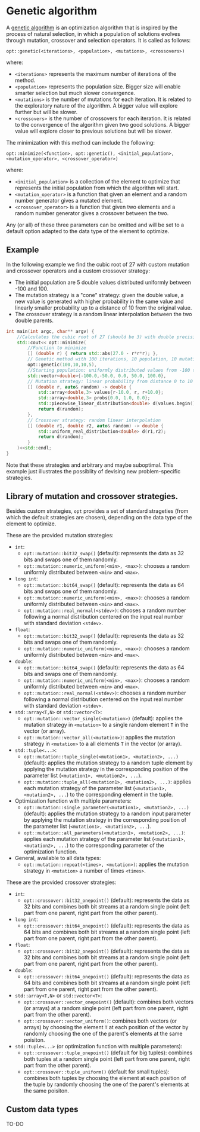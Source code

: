 # Genetic algorithm

A [genetic algorithm](https://en.wikipedia.org/wiki/Genetic_algorithm) is an optimization algorithm that is inspired by the process of natural selection, in which a population of solutions evolves through mutation, crossover and selection operators. It is called as follows:
```
opt::genetic(<iterations>, <population>, <mutations>, <crossovers>)
```
where:
* `<iterations>` represents the maximum number of iterations of the method.
* `<population>` represents the population size. Bigger size will enable smarter selection but much slower convergence.
* `<mutations>` is the number of mutations for each iteration. It is related to the exploratory nature of the algorithm. A bigger value will explore further but will be slower.
* `<crossovers>` is the number of crossovers for each iteration. It is related to the convergence of the algorithm given two good solutions. A bigger value will explore closer to previous solutions but will be slower.

The minimization with this method can include the following: 
```
opt::minimize(<function>, opt::genetic(), <initial_population>, <mutation_operator>, <crossover_operator>)
```
where:
* `<initial_population>` is a collection of the element to optimize that represents the initial population from which the algorithm will start.
* `<mutation_operator>` is a function that given an element and a random number generator gives a mutated element.
* `<crossover_operator>` is a function that given two elements and a random number generator gives a crossover between the two.

Any (or all) of these three parameters can be omitted and will be set to a default option adapted to the data type of the element to optimize. 

## Example

In the following example we find the cubic root of 27 with custom mutation and crossover operators and a custom crossover strategy:
* The initial population are 5 double values distributed uniformly between -100 and 100.
* The mutation strategy is a "cone" strategy: given the double value, a new value is generated with higher probability in the same value and linearly smaller probability up to a distance of 10 from the original value.
* The crossover strategy is a random linear interpolation between the two double parents.

```cpp
int main(int argc, char** argv) { 
	//Calculates the cubic root of 27 (should be 3) with double precision and specific strategies
	std::cout<< opt::minimize(
		//Function to minimize
		[] (double r) { return std::abs(27.0 - r*r*r); }, 
		// Genetic method with 100 iterations, 10 population, 10 mutations and 5 crossovers per iteration
		opt::genetic(100,10,10,5),
		//Starting population: uniformly distributed values from -100 to 100
		std::vector<double>{-100.0,-50.0, 0.0, 50.0, 100.0}, 
		// Mutation strategy: linear probability from distance 0 to 10
		[] (double r, auto& random) -> double {	
			std::array<double,3> values{r-10.0, r, r+10.0};
			std::array<double,3> probs{0.0, 1.0, 0.0};
			std::piecewise_linear_distribution<double> d(values.begin(), values.end(), probs.begin());
			return d(random);		
		},
		// Crossover strategy: random linear interpolation
		[] (double r1, double r2, auto& random) -> double {
			std::uniform_real_distribution<double> d(r1,r2);
			return d(random);
		}
	)<<std::endl;
}
```

Note that these strategies and arbitrary and maybe suboptimal. This example just illustrates the possiblity of devising new problem-specific strategies. 

## Library of mutation and crossover strategies.

Besides custom strategies, `opt` provides a set of standard strageties (from which the default strategies are chosen), depending on the data type of the element to optimize.

These are the provided mutation strategies:
* `int`:
   * `opt::mutation::bit32_swap()` (default): represents the data as 32 bits and swaps one of them randomly.
   * `opt::mutation::numeric_uniform(<min>, <max>)`: chooses a random uniformly distributed between `<min>` and `<max>`. 
* `long int`:
   * `opt::mutation::bit64_swap()` (default): represents the data as 64 bits and swaps one of them randomly.
   * `opt::mutation::numeric_uniform(<min>, <max>)`: chooses a random uniformly distributed between `<min>` and `<max>`. 
   * `opt::mutation::real_normal(<stdev>)`: chooses a random number following a normal distribution centered on the input real number with standard deviation `<stdev>`. 
* `float`:
   * `opt::mutation::bit32_swap()` (default): represents the data as 32 bits and swaps one of them randomly.
   * `opt::mutation::numeric_uniform(<min>, <max>)`: chooses a random uniformly distributed between `<min>` and `<max>`. 
* `double`:
   * `opt::mutation::bit64_swap()` (default): represents the data as 64 bits and swaps one of them randomly.
   * `opt::mutation::numeric_uniform(<min>, <max>)`: chooses a random uniformly distributed between `<min>` and `<max>`. 
   * `opt::mutation::real_normal(<stdev>)`: chooses a random number following a normal distribution centered on the input real number with standard deviation `<stdev>`. 
* `std::array<T,N>` or `std::vector<T>`:
   * `opt::mutation::vector_single(<mutation>)` (default): applies the mutation strategy in `<mutation>` to a single random element `T` in the vector (or array).
   * `opt::mutation::vector_all(<mutation>)`: applies the mutation strategy in `<mutation>` to a all elements `T` in the vector (or array).
* `std::tuple<...>`:
   * `opt::mutation::tuple_single(<mutation1>, <mutation2>, ...)` (default): applies the mutation strategy to a random tuple element by applying the mutation strategy in the corresponding position of the parameter list (`<mutation1>, <mutation2>, ...`).
   * `opt::mutation::tuple_all(<mutation1>, <mutation2>, ...)`: applies each mutation strategy of the parameter list (`<mutation1>, <mutation2>, ...`) to the corresponding element in the tuple.
* Optimization function with multiple parameters:
   * `opt::mutation::single_parameter(<mutation1>, <mutation2>, ...)` (default): applies the mutation strategy to a random input parameter by applying the mutation strategy in the corresponding position of the parameter list (`<mutation1>, <mutation2>, ...`).
   * `opt::mutation::all_parameters(<mutation1>, <mutation2>, ...)`: applies each mutation strategy of the parameter list (`<mutation1>, <mutation2>, ...`) to the corresponding parameter of the optimization function.
* General, available to all data types:
   * `opt::mutation::repeat(<times>, <mutation>)`: applies the mutation strategy in `<mutation>` a number of times `<times>`.
  
These are the provided crossover strategies:
 * `int`:
   * `opt::crossover::bit32_onepoint()` (default): represents the data as 32 bits and combines both bit streams at a random single point (left part from one parent, right part from the other parent).
* `long int`:
   * `opt::crossover::bit64_onepoint()` (default): represents the data as 64 bits and combines both bit streams at a random single point (left part from one parent, right part from the other parent).
* `float`:
   * `opt::crossover::bit32_onepoint()` (default): represents the data as 32 bits and combines both bit streams at a random single point (left part from one parent, right part from the other parent).
* `double`:
   * `opt::crossover::bit64_onepoint()` (default): represents the data as 64 bits and combines both bit streams at a random single point (left part from one parent, right part from the other parent).
* `std::array<T,N>` or `std::vector<T>`:
   * `opt::crossover::vector_onepoint()` (default): combines both vectors (or arrays) at a random single point (left part from one parent, right part from the other parent).
   * `opt::crossover::vector_uniform()`: combines both vectors (or arrays) by choosing the element `T` at each position of the vector by randomly choosing the one of the parent's elements at the same poisiton.
* `std::tuple<...>` (or optimization function with multiple parameters):
   * `opt::crossover::tuple_onepoint()` (default for big tuples): combines both tuples at a random single point (left part from one parent, right part from the other parent).
   * `opt::crossover::tuple_uniform()` (default for small tuples): combines both tuples by choosing the element at each position of the tuple by randomly choosing the one of the parent's elements at the same poisiton.


## Custom data types

TO-DO

